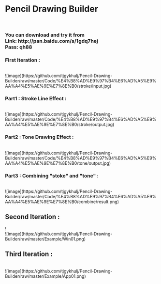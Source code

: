 <h1>Pencil Drawing Builder</h1><br>
<h3>
You can download and try it from <br>
Link: http://pan.baidu.com/s/1gdq7hej<br> 
Pass: qh88<br>
</h3>
<h3>First Iteration : </h3><br>
![image](https://github.com/tjgykhulj/Pencil-Drawing-Builder/raw/master/Code/%E4%B8%AD%E9%97%B4%E6%AD%A5%E9%AA%A4%E5%AE%9E%E7%8E%B0/stroke/input.jpg)
<h3>Part1 : Stroke Line Effect :</h3><br>
![image](https://github.com/tjgykhulj/Pencil-Drawing-Builder/raw/master/Code/%E4%B8%AD%E9%97%B4%E6%AD%A5%E9%AA%A4%E5%AE%9E%E7%8E%B0/stroke/output.jpg)
<h3>Part2 : Tone Drawing Effect :</h3><br>
![image](https://github.com/tjgykhulj/Pencil-Drawing-Builder/raw/master/Code/%E4%B8%AD%E9%97%B4%E6%AD%A5%E9%AA%A4%E5%AE%9E%E7%8E%B0/tone/output.jpg)
<h3>Part3 : Combining "stoke" and "tone" :</h3><br>
	![image](https://github.com/tjgykhulj/Pencil-Drawing-Builder/raw/master/Code/%E4%B8%AD%E9%97%B4%E6%AD%A5%E9%AA%A4%E5%AE%9E%E7%8E%B0/combine/result.png)
<h2>Second Iteration : </h2>!<br>
	![image](https://github.com/tjgykhulj/Pencil-Drawing-Builder/raw/master/Example/Win01.png)
<h2>Third Iteration : </h2><br>
	![image](https://github.com/tjgykhulj/Pencil-Drawing-Builder/raw/master/Example/App01.png)